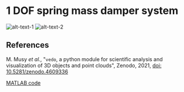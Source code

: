 # 1 DOF spring mass damper system


![alt-text-1](https://github.com/Anarocha25/mass-spring-damper---1-DOF/blob/main/2block.gif) ![alt-text-2](https://github.com/Anarocha25/mass-spring-damper---1-DOF/blob/main/block.gif)


## References

M. Musy  <em>et al.</em>,
"<code>vedo</code>, a python module for scientific analysis and visualization of 3D objects and point clouds",
Zenodo, 2021, <a href="https://doi.org/10.5281/zenodo.4609336">doi: 10.5281/zenodo.4609336</a>

[MATLAB code](https://www.mathworks.com/matlabcentral/fileexchange/95288-mass-spring-damper-1-dof?s_tid=srchtitle)
